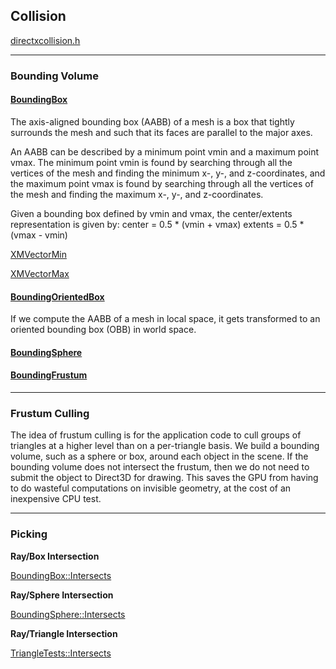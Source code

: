 ## Collision

[directxcollision.h](https://learn.microsoft.com/en-us/windows/win32/api/directxcollision/)

---

### Bounding Volume

#### [BoundingBox](https://learn.microsoft.com/en-us/windows/win32/api/directxcollision/ns-directxcollision-boundingbox)

The axis-aligned bounding box (AABB) of a mesh is a box that tightly surrounds
the mesh and such that its faces are parallel to the major axes.

An AABB can be described by a minimum point vmin and a maximum point vmax. The minimum point vmin is found by searching through all the vertices of the mesh and finding the minimum x-, y-, and z-coordinates, and the maximum point vmax is found by searching through all the vertices of the mesh and finding the maximum x-, y-, and z-coordinates.

Given a bounding box defined by vmin and vmax, the center/extents representation is given by:
center = 0.5 * (vmin + vmax)
extents = 0.5 * (vmax - vmin)

[XMVectorMin](https://learn.microsoft.com/en-us/windows/win32/api/directxmath/nf-directxmath-xmvectormin)

[XMVectorMax](https://learn.microsoft.com/en-us/windows/win32/api/directxmath/nf-directxmath-xmvectormax)


#### [BoundingOrientedBox](https://learn.microsoft.com/en-us/windows/win32/api/directxcollision/ns-directxcollision-boundingorientedbox)

If we compute the AABB of a mesh in local space, it gets transformed to an oriented bounding box (OBB) in world space.

#### [BoundingSphere](https://learn.microsoft.com/en-us/windows/win32/api/directxcollision/ns-directxcollision-boundingsphere)

#### [BoundingFrustum](https://learn.microsoft.com/en-us/windows/win32/api/directxcollision/ns-directxcollision-boundingfrustum)

---

### Frustum Culling

The idea of frustum culling is for the application code to cull groups of triangles
at a higher level than on a per-triangle basis. We build a bounding volume, such as a sphere or box, around each object in the scene. If the bounding volume does not intersect the frustum, then we do not need to submit the object to Direct3D for drawing. This saves the GPU from having to do wasteful computations on invisible geometry, at the cost of an inexpensive CPU test.

---

### Picking

**Ray/Box Intersection**

[BoundingBox::Intersects](https://learn.microsoft.com/en-us/windows/win32/api/directxcollision/nf-directxcollision-boundingbox-intersects(fxmvector_fxmvector_float_))

**Ray/Sphere Intersection**

[BoundingSphere::Intersects](https://learn.microsoft.com/en-us/windows/win32/api/directxcollision/nf-directxcollision-boundingsphere-intersects(fxmvector_fxmvector_float_))

**Ray/Triangle Intersection**

[TriangleTests::Intersects](https://learn.microsoft.com/en-us/windows/win32/api/directxcollision/nf-directxcollision-intersects)

